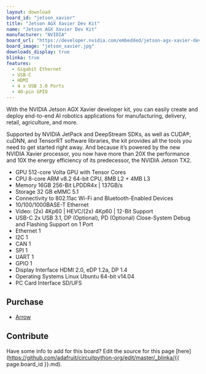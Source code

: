 ```yaml
---
layout: download
board_id: "jetson_xavier"
title: "Jetson AGX Xavier Dev Kit"
name: "Jetson AGX Xavier Dev Kit"
manufacturer: "NVIDIA"
board_url: "https://developer.nvidia.com/embedded/jetson-agx-xavier-developer-kit"
board_image: "jetson_xavier.jpg"
downloads_display: true
blinka: true
features:
  - Gigabit Ethernet
  - USB-C
  - HDMI
  - 4 x USB 3.0 Ports
  - 40-pin GPIO
---
```


With the NVIDIA Jetson AGX Xavier developer kit, you can easily create and deploy end-to-end AI robotics applications for manufacturing, delivery, retail, agriculture, and more.

Supported by NVIDIA JetPack and DeepStream SDKs, as well as CUDA®, cuDNN, and TensorRT software libraries, the kit provides all the tools you need to get started right away. And because it’s powered by the new NVIDIA Xavier processor, you now have more than 20X the performance and 10X the energy efficiency of its predecessor, the NVIDIA Jetson TX2.

- GPU    512-core Volta GPU with Tensor Cores
- CPU    8-core ARM v8.2 64-bit CPU, 8MB L2 + 4MB L3
- Memory    16GB 256-Bit LPDDR4x | 137GB/s
- Storage    32 GB eMMC 5.1
- Connectivity to 802.11ac Wi-Fi and Bluetooth-Enabled Devices
- 10/100/1000BASE-T Ethernet
- Video: (2x) 4Kp60 | HEVC/(2x) 4Kp60 | 12-Bit Support
- USB-C   2x USB 3.1, DP (Optional), PD (Optional) Close-System Debug and Flashing Support on 1 Port
- Ethernet  1
- I2C   1
- CAN  1
- SPI   1
- UART  1
- GPIO  1
- Display Interface HDMI 2.0, eDP 1.2a, DP 1.4
- Operating Systems  Linux Ubuntu 64-bit v14.04
- PC Card Interface SD/UFS

## Purchase
* [Arrow](https://www.arrow.com/en/products/945-82771-0000-000/nvidia)

## Contribute

Have some info to add for this board? Edit the source for this page [here](https://github.com/adafruit/circuitpython-org/edit/master/_blinka/{{ page.board_id }}.md).
